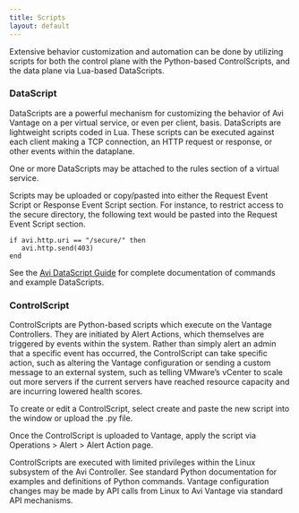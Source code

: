 ```yaml
---
title: Scripts
layout: default
---
```

Extensive behavior customization and automation can be done by utilizing scripts for both the control plane with the Python-based ControlScripts, and the data plane via Lua-based DataScripts.

### DataScript

DataScripts are a powerful mechanism for customizing the behavior of Avi Vantage on a per virtual service, or even per client, basis. DataScripts are lightweight scripts coded in Lua. These scripts can be executed against each client making a TCP connection, an HTTP request or response, or other events within the dataplane.

One or more DataScripts may be attached to the rules section of a virtual service.

Scripts may be uploaded or copy/pasted into either the Request Event Script or Response Event Script section. For instance, to restrict access to the secure directory, the following text would be pasted into the Request Event Script section.

<pre><code class="language-lua">if avi.http.uri == "/secure/" then
   avi.http.send(403)
end</code></pre>  

See the <a href="datascript-guide">Avi DataScript Guide</a> for complete documentation of commands and example DataScripts.

### ControlScript

ControlScripts are Python-based scripts which execute on the Vantage Controllers. They are initiated by Alert Actions, which themselves are triggered by events within the system. Rather than simply alert an admin that a specific event has occurred, the ControlScript can take specific action, such as altering the Vantage configuration or sending a custom message to an external system, such as telling VMware’s vCenter to scale out more servers if the current servers have reached resource capacity and are incurring lowered health scores.

To create or edit a ControlScript, select create and paste the new script into the window or upload the .py file.

Once the ControlScript is uploaded to Vantage, apply the script via Operations > Alert > Alert Action page.

ControlScripts are executed with limited privileges within the Linux subsystem of the Avi Controller. See standard Python documentation for examples and definitions of Python commands. Vantage configuration changes may be made by API calls from Linux to Avi Vantage via standard API mechanisms.
 